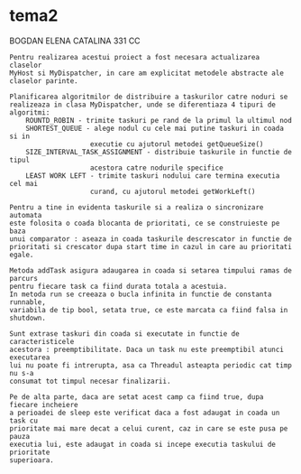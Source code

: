 # tema2
BOGDAN ELENA CATALINA
331 CC

    Pentru realizarea acestui proiect a fost necesara actualizarea claselor
    MyHost si MyDispatcher, in care am explicitat metodele abstracte ale 
    claselor parinte.

    Planificarea algoritmilor de distribuire a taskurilor catre noduri se
    realizeaza in clasa MyDispatcher, unde se diferentiaza 4 tipuri de algoritmi:
        ROUNTD_ROBIN - trimite taskuri pe rand de la primul la ultimul nod
        SHORTEST_QUEUE - alege nodul cu cele mai putine taskuri in coada si in
                        executie cu ajutorul metodei getQueueSize()
        SIZE_INTERVAL_TASK_ASSIGNMENT - distribuie taskurile in functie de tipul
                        acestora catre nodurile specifice
        LEAST WORK LEFT - trimite taskuri nodului care termina executia cel mai
                        curand, cu ajutorul metodei getWorkLeft()
    
    Pentru a tine in evidenta taskurile si a realiza o sincronizare automata 
    este folosita o coada blocanta de prioritati, ce se construieste pe baza 
    unui comparator : aseaza in coada taskurile descrescator in functie de
    prioritati si crescator dupa start time in cazul in care au prioritati egale.

    Metoda addTask asigura adaugarea in coada si setarea timpului ramas de parcurs
    pentru fiecare task ca fiind durata totala a acestuia.
    In metoda run se creeaza o bucla infinita in functie de constanta runnable, 
    variabila de tip bool, setata true, ce este marcata ca fiind falsa in shutdown.

    Sunt extrase taskuri din coada si executate in functie de caracteristicele
    acestora : preemptibilitate. Daca un task nu este preemptibil atunci executarea
    lui nu poate fi intrerupta, asa ca Threadul asteapta periodic cat timp nu s-a 
    consumat tot timpul necesar finalizarii.

    Pe de alta parte, daca are setat acest camp ca fiind true, dupa fiecare incheiere
    a perioadei de sleep este verificat daca a fost adaugat in coada un task cu 
    prioritate mai mare decat a celui curent, caz in care se este pusa pe pauza 
    executia lui, este adaugat in coada si incepe executia taskului de prioritate
    superioara.

    